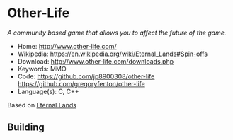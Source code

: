 # Other-Life

_A community based game that allows you to affect the future of the game._

- Home: http://www.other-life.com/
- Wikipedia: https://en.wikipedia.org/wiki/Eternal_Lands#Spin-offs
- Download: http://www.other-life.com/downloads.php
- Keywords: MMO
- Code: https://github.com/jp8900308/other-life https://github.com/gregoryfenton/other-life
- Language(s): C, C++

Based on [Eternal Lands](eternal_lands.md)

## Building
